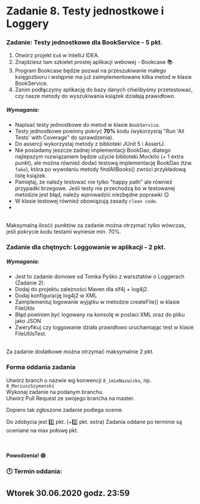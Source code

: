 # Zadanie 8. Testy jednostkowe i Loggery

### Zadanie: Testy jednostkowe dla BookService - 5 pkt.

1. Otwórz projekt `Ex8` w IntelliJ IDEA.
2. Znajdziesz tam szkielet prostej aplikacji webowej - Bookcase :books:
3. Program Bookcase będzie pozwal na przeszukiwanie małego księgozbioru i wstępnie ma już zaimplementowane kilka metod w klasie BookService.
4. Zanim podłączymy aplikację do bazy danych chielibyśmy przetestować, czy nasze metody do wyszukiwania książek działają prawidłowo.


##### Wymagania:
   - Napisać testy jednostkowe do metod w klasie `BookService`.
   - Testy jednostkowe powinny pokryć **70%** kodu (wykorzystaj "Run 'All Tests' with Coverage" do sprawdzenia).
   - Do assercji wykorzystaj metody z biblioteki JUnit 5 i AssertJ.
   - Nie posiadamy jeszcze żadnej implementacji BookDao, dlatego najlepszym rozwiązaniem będzie użycie biblioteki Mockito (+ 1 extra punkt), ale można również dodać testową implementację BookDao (tzw. `fake`), która po wywołaniu metody findAllBooks() zwróci przykładową listę książek.
   - Pamiętaj, że należy testować nie tylko "happy path" ale również przypadki brzegowe. Jeśli testy nie przechodzą bo w testowanej metodzie jest błąd, należy wprowadzić niezbędne poprawki :wink: 
   - W klasie testowej również obowiązują zasady `clean code`.  
   - 
  
<br/>Maksymalną ilosćć punktów za zadanie można otrzymać tylko wówczas, jeśli pokrycie kodu testami wyniesie min. 70%.  

### Zadanie dla chętnych: Loggowanie w aplikacji - 2 pkt.

##### Wymagania:
   - Jest to zadanie domowe od Tomka Pyśko z warsztatów o Loggerach (Zadanie 2).
   - Dodaj do projektu zależności Maven dla slf4j + log4j2.
   - Dodaj konfigurację log4j2 w XML
   - Zaimplementuj logowanie wyjątku w metodzie createFile() w klasie FileUtils
   - Błąd powinien być logowany na konsolę w postaci XML oraz do pliku jako JSON
   - Zweryfikuj czy loggowanie działa prawidłowo uruchamiając test w klasie FileUtilsTest.

<br/>Za zadanie dodatkowe można otrzymać maksymalnie 2 pkt.  

### Forma oddania zadania
Utwórz branch o nazwie wg konwencji `8_imieNazwisko`, np. `8_MariuszSzymanski`<br/>
Wykonaj zadanie na podanym branchu. <br/>
Utwórz Pull Request ze swojego brancha na master.


Dopiero tak zgłoszone zadanie podlega ocenie.


Do zdobycia jest :five: pkt. (+:three: pkt. extra)
Zadania oddane po terminie są oceniane na max połowę pkt.

​
#### Powodzenia! :smile:

### :clock12: Termin oddania:  
## Wtorek 30.06.2020 godz. 23:59
